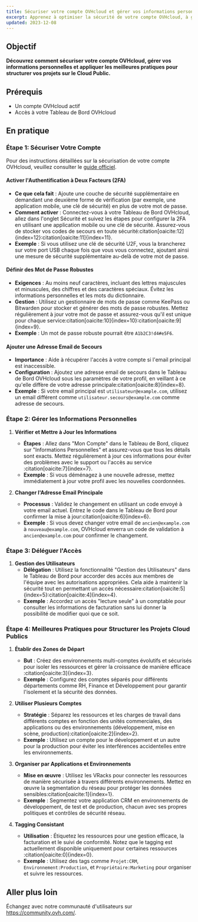 ```yaml
---
title: Sécuriser votre compte OVHcloud et gérer vos informations personnelles
excerpt: Apprenez à optimiser la sécurité de votre compte OVHcloud, à gérer vos informations personnelles et à déléguer l'accès à votre compte
updated: 2023-12-08
---
```


## Objectif

**Découvrez comment sécuriser votre compte OVHcloud, gérer vos informations personnelles et appliquer les meilleures pratiques pour structurer vos projets sur le Cloud Public.**

## Prérequis

- Un compte OVHcloud actif
- Accès à votre Tableau de Bord OVHcloud

## En pratique

### Étape 1: Sécuriser Votre Compte

Pour des instructions détaillées sur la sécurisation de votre compte OVHcloud, veuillez consulter le [guide officiel](https://help.ovhcloud.com/csm/en-gb-account-secure-account-personal-data?id=kb_article_view&sysparm_article=KB0042918).

#### Activer l'Authentification à Deux Facteurs (2FA)
- **Ce que cela fait** : Ajoute une couche de sécurité supplémentaire en demandant une deuxième forme de vérification (par exemple, une application mobile, une clé de sécurité) en plus de votre mot de passe.
- **Comment activer** : Connectez-vous à votre Tableau de Bord OVHcloud, allez dans l'onglet Sécurité et suivez les étapes pour configurer la 2FA en utilisant une application mobile ou une clé de sécurité. Assurez-vous de stocker vos codes de secours en toute sécurité&#8203;:citation[oaicite:12]{index=12}&#8203;&#8203;:citation[oaicite:11]{index=11}&#8203;.
- **Exemple** : Si vous utilisez une clé de sécurité U2F, vous la brancherez sur votre port USB chaque fois que vous vous connectez, ajoutant ainsi une mesure de sécurité supplémentaire au-delà de votre mot de passe.

#### Définir des Mot de Passe Robustes
- **Exigences** : Au moins neuf caractères, incluant des lettres majuscules et minuscules, des chiffres et des caractères spéciaux. Évitez les informations personnelles et les mots du dictionnaire.
- **Gestion** : Utilisez un gestionnaire de mots de passe comme KeePass ou Bitwarden pour stocker et générer des mots de passe robustes. Mettez régulièrement à jour votre mot de passe et assurez-vous qu'il est unique pour chaque service&#8203;:citation[oaicite:10]{index=10}&#8203;&#8203;:citation[oaicite:9]{index=9}&#8203;.
- **Exemple** : Un mot de passe robuste pourrait être `A1b2C3!d4#e5F6`.

#### Ajouter une Adresse Email de Secours
- **Importance** : Aide à récupérer l'accès à votre compte si l'email principal est inaccessible.
- **Configuration** : Ajoutez une adresse email de secours dans le Tableau de Bord OVHcloud sous les paramètres de votre profil, en veillant à ce qu'elle diffère de votre adresse principale&#8203;:citation[oaicite:8]{index=8}&#8203;.
- **Exemple** : Si votre email principal est `utilisateur@example.com`, utilisez un email différent comme `utilisateur.secours@example.com` comme adresse de secours.

### Étape 2: Gérer les Informations Personnelles

1. **Vérifier et Mettre à Jour les Informations**
   - **Étapes** : Allez dans "Mon Compte" dans le Tableau de Bord, cliquez sur "Informations Personnelles" et assurez-vous que tous les détails sont exacts. Mettez régulièrement à jour ces informations pour éviter des problèmes avec le support ou l'accès au service&#8203;:citation[oaicite:7]{index=7}&#8203;.
   - **Exemple** : Si vous déménagez à une nouvelle adresse, mettez immédiatement à jour votre profil avec les nouvelles coordonnées.

2. **Changer l'Adresse Email Principale**
   - **Processus** : Validez le changement en utilisant un code envoyé à votre email actuel. Entrez le code dans le Tableau de Bord pour confirmer la mise à jour&#8203;:citation[oaicite:6]{index=6}&#8203;.
   - **Exemple** : Si vous devez changer votre email de `ancien@example.com` à `nouveau@example.com`, OVHcloud enverra un code de validation à `ancien@example.com` pour confirmer le changement.

### Étape 3: Déléguer l'Accès

1. **Gestion des Utilisateurs**
   - **Délégation** : Utilisez la fonctionnalité "Gestion des Utilisateurs" dans le Tableau de Bord pour accorder des accès aux membres de l'équipe avec les autorisations appropriées. Cela aide à maintenir la sécurité tout en permettant un accès nécessaire&#8203;:citation[oaicite:5]{index=5}&#8203;&#8203;:citation[oaicite:4]{index=4}&#8203;.
   - **Exemple** : Accordez un accès "lecture seule" à un comptable pour consulter les informations de facturation sans lui donner la possibilité de modifier quoi que ce soit.

### Étape 4: Meilleures Pratiques pour Structurer les Projets Cloud Publics

1. **Établir des Zones de Départ**
   - **But** : Créez des environnements multi-comptes évolutifs et sécurisés pour isoler les ressources et gérer la croissance de manière efficace&#8203;:citation[oaicite:3]{index=3}&#8203;.
   - **Exemple** : Configurez des comptes séparés pour différents départements comme RH, Finance et Développement pour garantir l'isolement et la sécurité des données.

2. **Utiliser Plusieurs Comptes**
   - **Stratégie** : Séparez les ressources et les charges de travail dans différents comptes en fonction des unités commerciales, des applications ou des environnements (développement, mise en scène, production)&#8203;:citation[oaicite:2]{index=2}&#8203;.
   - **Exemple** : Utilisez un compte pour le développement et un autre pour la production pour éviter les interférences accidentelles entre les environnements.

3. **Organiser par Applications et Environnements**
   - **Mise en œuvre** : Utilisez les VRacks pour connecter les ressources de manière sécurisée à travers différents environnements. Mettez en œuvre la segmentation du réseau pour protéger les données sensibles&#8203;:citation[oaicite:1]{index=1}&#8203;.
   - **Exemple** : Segmentez votre application CRM en environnements de développement, de test et de production, chacun avec ses propres politiques et contrôles de sécurité réseau.

4. **Tagging Consistant**
   - **Utilisation** : Étiquetez les ressources pour une gestion efficace, la facturation et le suivi de conformité. Notez que le tagging est actuellement disponible uniquement pour certaines ressources&#8203;:citation[oaicite:0]{index=0}&#8203;.
   - **Exemple** : Utilisez des tags comme `Projet:CRM`, `Environnement:Production`, et `Propriétaire:Marketing` pour organiser et suivre les ressources.

## Aller plus loin

Échangez avec notre communauté d'utilisateurs sur <https://community.ovh.com/>.
